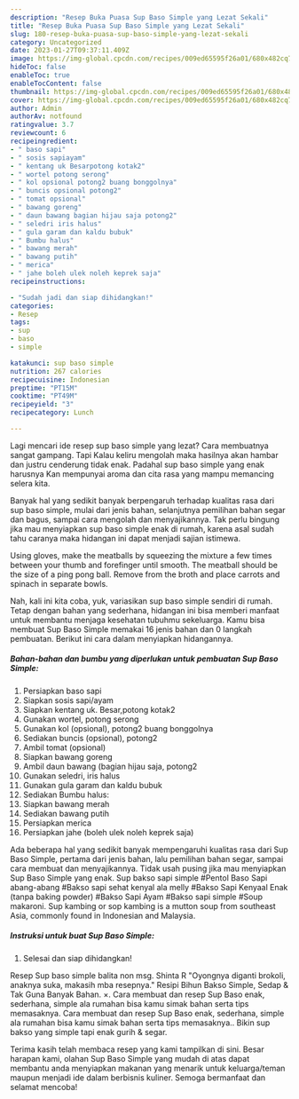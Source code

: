 ```yaml
---
description: "Resep Buka Puasa Sup Baso Simple yang Lezat Sekali"
title: "Resep Buka Puasa Sup Baso Simple yang Lezat Sekali"
slug: 180-resep-buka-puasa-sup-baso-simple-yang-lezat-sekali
category: Uncategorized
date: 2023-01-27T09:37:11.409Z
image: https://img-global.cpcdn.com/recipes/009ed65595f26a01/680x482cq70/sup-baso-simple-foto-resep-utama.jpg
hideToc: false
enableToc: true
enableTocContent: false
thumbnail: https://img-global.cpcdn.com/recipes/009ed65595f26a01/680x482cq70/sup-baso-simple-foto-resep-utama.jpg
cover: https://img-global.cpcdn.com/recipes/009ed65595f26a01/680x482cq70/sup-baso-simple-foto-resep-utama.jpg
author: Admin
authorAv: notfound
ratingvalue: 3.7
reviewcount: 6
recipeingredient:
- " baso sapi"
- " sosis sapiayam"
- " kentang uk Besarpotong kotak2"
- " wortel potong serong"
- " kol opsional potong2 buang bonggolnya"
- " buncis opsional potong2"
- " tomat opsional"
- " bawang goreng"
- " daun bawang bagian hijau saja potong2"
- " seledri iris halus"
- " gula garam dan kaldu bubuk"
- " Bumbu halus"
- " bawang merah"
- " bawang putih"
- " merica"
- " jahe boleh ulek noleh keprek saja"
recipeinstructions:

- "Sudah jadi dan siap dihidangkan!"
categories:
- Resep
tags:
- sup
- baso
- simple

katakunci: sup baso simple 
nutrition: 267 calories
recipecuisine: Indonesian
preptime: "PT15M"
cooktime: "PT49M"
recipeyield: "3"
recipecategory: Lunch

---
```



Lagi mencari ide resep sup baso simple yang lezat? Cara membuatnya sangat gampang. Tapi Kalau keliru mengolah maka hasilnya akan hambar dan justru cenderung tidak enak. Padahal sup baso simple yang enak harusnya Kan mempunyai aroma dan cita rasa yang mampu memancing selera kita.


Banyak hal yang sedikit banyak berpengaruh terhadap kualitas rasa dari sup baso simple, mulai dari jenis bahan, selanjutnya pemilihan bahan segar dan bagus, sampai cara mengolah dan menyajikannya. Tak perlu bingung jika mau menyiapkan sup baso simple enak di rumah, karena asal sudah tahu caranya maka hidangan ini dapat menjadi sajian istimewa.

Using gloves, make the meatballs by squeezing the mixture a few times between your thumb and forefinger until smooth. The meatball should be the size of a ping pong ball. Remove from the broth and place carrots and spinach in separate bowls.


Nah, kali ini kita coba, yuk, variasikan sup baso simple sendiri di rumah. Tetap dengan bahan yang sederhana, hidangan ini bisa memberi manfaat untuk membantu menjaga kesehatan tubuhmu sekeluarga. Kamu bisa membuat Sup Baso Simple memakai 16 jenis bahan dan 0 langkah pembuatan. Berikut ini cara dalam menyiapkan hidangannya.

<!--inarticleads1-->

##### Bahan-bahan dan bumbu yang diperlukan untuk pembuatan Sup Baso Simple:

1. Persiapkan  baso sapi
1. Siapkan  sosis sapi/ayam
1. Siapkan  kentang uk. Besar,potong kotak2
1. Gunakan  wortel, potong serong
1. Gunakan  kol (opsional), potong2 buang bonggolnya
1. Sediakan  buncis (opsional), potong2
1. Ambil  tomat (opsional)
1. Siapkan  bawang goreng
1. Ambil  daun bawang (bagian hijau saja, potong2
1. Gunakan  seledri, iris halus
1. Gunakan  gula garam dan kaldu bubuk
1. Sediakan  Bumbu halus:
1. Siapkan  bawang merah
1. Sediakan  bawang putih
1. Persiapkan  merica
1. Persiapkan  jahe (boleh ulek noleh keprek saja)


Ada beberapa hal yang sedikit banyak mempengaruhi kualitas rasa dari Sup Baso Simple, pertama dari jenis bahan, lalu pemilihan bahan segar, sampai cara membuat dan menyajikannya. Tidak usah pusing jika mau menyiapkan Sup Baso Simple yang enak. Sup bakso sapi simple #Pentol Baso Sapi abang-abang #Bakso sapi sehat kenyal ala melly #Bakso Sapi Kenyaal Enak (tanpa baking powder) #Bakso Sapi Ayam #Bakso sapi simple #Soup makaroni. Sup kambing or sop kambing is a mutton soup from southeast Asia, commonly found in Indonesian and Malaysia. 

<!--inarticleads2-->

##### Instruksi untuk buat Sup Baso Simple:


1. Selesai dan siap dihidangkan!

Resep Sup baso simple balita non msg. Shinta R &#34;Oyongnya diganti brokoli, anaknya suka, makasih mba resepnya.&#34; Resipi Bihun Bakso Simple, Sedap &amp; Tak Guna Banyak Bahan. ×. Cara membuat dan resep Sup Baso enak, sederhana, simple ala rumahan bisa kamu simak bahan serta tips memasaknya. Cara membuat dan resep Sup Baso enak, sederhana, simple ala rumahan bisa kamu simak bahan serta tips memasaknya.. Bikin sup bakso yang simple tapi enak gurih &amp; segar. 

Terima kasih telah membaca resep yang kami tampilkan di sini. Besar harapan kami, olahan Sup Baso Simple yang mudah di atas dapat membantu anda menyiapkan makanan yang menarik untuk keluarga/teman maupun menjadi ide dalam berbisnis kuliner. Semoga bermanfaat dan selamat mencoba!
